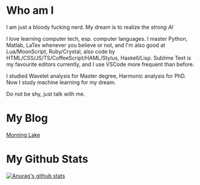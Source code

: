 # Who am I
I am just a bloody fucking nerd.
My dream is to realize the *strong AI*

I love learning computer tech, esp. computer languages.
I master Python, Matlab, LaTex whenever you believe or not, and I'm also good at Lua/MoonScript, Ruby/Crystal, also code by HTML/CSS/JS/TS/CoffeeScript/HAML/Stylus, Haskell/Lisp.
Sublime Text is my favourite editors currently, and I use VSCode more frequent than before.

I studied Wavelet analysis for Master degree, Harmonic analysis for PhD. Now I study machine learning for my dream.

Do not be shy, just talk with me.

# My Blog
[Morning Lake](http://williamzjc.gitee.io/morninglake/)

# My Github Stats
[![Anurag's github stats](https://github-readme-stats.vercel.app/api?username=freakwill&count_private=true)](https://github.com/anuraghazra/github-readme-stats)
